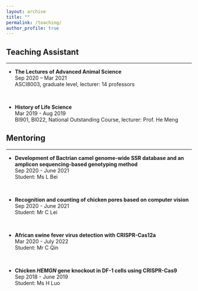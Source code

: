 ```yaml
---
layout: archive
title: ""
permalink: /teaching/
author_profile: true
---
```


## __Teaching Assistant__  
---
* __The Lectures of Advanced Animal Science__  
Sep 2020 – Mar 2021  
ASCI8003, graduate level, lecturer: 14 professors       
 
<br>

* __History of Life Science__  
Mar 2019 - Aug 2019  
BI901, BI022, National Outstanding Course, lecturer: Prof. He Meng       

## __Mentoring__
---
* __Development of Bactrian camel genome-wide SSR database and an amplicon sequencing-based genotyping method__   
Sep 2020 - June 2021  
Student: Ms L Bei  
<br>

* __Recognition and counting of chicken pores based on computer vision__   
Sep 2020 - June 2021  
Student: Mr C Lei  
<br>

* __African swine fever virus detection with CRISPR-Cas12a__   
Mar 2020 - July 2022  
Student: Mr C Qin  
<br>

* __Chicken *HEMGN* gene knockout in DF-1 cells using CRISPR-Cas9__   
Sep 2018 - June 2019  
Student: Ms H Luo    


